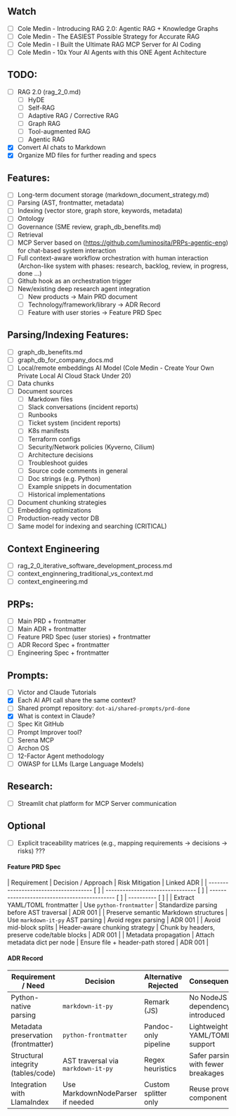 ## Watch
- [ ] Cole Medin - Introducing RAG 2.0: Agentic RAG + Knowledge Graphs
- [ ] Cole Medin - The EASIEST Possible Strategy for Accurate RAG
- [ ] Cole Medin - I Built the Ultimate RAG MCP Server for AI Coding
- [ ] Cole Medin - 10x Your AI Agents with this ONE Agent Achitecture

## TODO:
- [ ] RAG 2.0 (rag_2_0.md)
    - [ ] HyDE
    - [ ] Self-RAG
    - [ ] Adaptive RAG / Corrective RAG
    - [ ] Graph RAG
    - [ ] Tool-augmented RAG
    - [ ] Agentic RAG
- [x] Convert AI chats to Markdown
- [x] Organize MD files for further reading and specs

## Features:
- [ ] Long-term document storage (markdown_document_strategy.md)
- [ ] Parsing (AST, frontmatter, metadata)
- [ ] Indexing (vector store, graph store, keywords, metadata)
- [ ] Ontology
- [ ] Governance (SME review, graph_db_benefits.md)
- [ ] Retrieval
- [ ] MCP Server based on (https://github.com/luminosita/PRPs-agentic-eng) for chat-based system interaction
- [ ] Full context-aware workflow orchestration with human interaction (Archon-like system with phases: research, backlog, review, in progress, done ...)
- [ ] Github hook as an orchestration trigger
- [ ] New/existing deep research agent integration 
    - [ ] New products -> Main PRD document
    - [ ] Technology/framework/library -> ADR Record
    - [ ] Feature with user stories -> Feature PRD Spec

## Parsing/Indexing Features:
- [ ] graph_db_benefits.md
- [ ] graph_db_for_company_docs.md
- [ ] Local/remote embeddings AI Model (Cole Medin - Create Your Own Private Local AI Cloud Stack Under 20)
- [ ] Data chunks
- [ ] Document sources
    - [ ] Markdown files
    - [ ] Slack conversations (incident reports)
    - [ ] Runbooks
    - [ ] Ticket system (incident reports)
    - [ ] K8s manifests
    - [ ] Terraform configs
    - [ ] Security/Network policies (Kyverno, Cilium)
    - [ ] Architecture decisions
    - [ ] Troubleshoot guides
    - [ ] Source code comments in general
    - [ ] Doc strings (e.g. Python)
    - [ ] Example snippets in documentation
    - [ ] Historical implementations
- [ ] Document chunking strategies
- [ ] Embedding optimizations
- [ ] Production-ready vector DB
- [ ] Same model for indexing and searching (CRITICAL)

## Context Engineering
- [ ] rag_2_0_iterative_software_development_process.md
- [ ] context_enginnering_traditional_vs_context.md
- [ ] context_engineering.md

## PRPs:
- [ ] Main PRD + frontmatter
- [ ] Main ADR + frontmatter
- [ ] Feature PRD Spec (user stories) + frontmatter
- [ ] ADR Record Spec + frontmatter
- [ ] Engineering Spec + frontmatter

## Prompts:
- [ ] Victor and Claude Tutorials
- [x] Each AI API call share the same context?
- [ ] Shared prompt repository: `dot-ai/shared-prompts/prd-done`
- [x] What is context in Claude?
- [ ] Spec Kit GitHub
- [ ] Prompt Improver tool?
- [ ] Serena MCP
- [ ] Archon OS
- [ ] 12-Factor Agent methodology
- [ ] OWASP for LLMs (Large Language Models)

## Research:
- [ ] Streamlit chat platform for MCP Server communication

## Optional
- [ ] Explicit traceability matrices (e.g., mapping requirements → decisions → risks) ???

#### Feature PRD Spec
| Requirement                           | Decision / Approach              | Risk Mitigation                              | Linked ADR |
| ------------------------------------- [ ] | -------------------------------- [ ] | -------------------------------------------- [ ] | ---------- [ ] |
| Extract YAML/TOML frontmatter         | Use `python-frontmatter`         | Standardize parsing before AST traversal     | ADR 001    |
| Preserve semantic Markdown structures | Use `markdown-it-py` AST parsing | Avoid regex parsing                          | ADR 001    |
| Avoid mid-block splits                | Header-aware chunking strategy   | Chunk by headers, preserve code/table blocks | ADR 001    |
| Metadata propagation                  | Attach metadata dict per node    | Ensure file + header-path stored             | ADR 001    |

#### ADR Record
| Requirement / Need                   | Decision                          | Alternative Rejected   | Consequence                          |
|--------------------------------------|-----------------------------------|------------------------|--------------------------------------|
| Python-native parsing                | `markdown-it-py`                  | Remark (JS)            | No NodeJS dependency introduced      |
| Metadata preservation (frontmatter)  | `python-frontmatter`              | Pandoc-only pipeline   | Lightweight YAML/TOML support        |
| Structural integrity (tables/code)   | AST traversal via `markdown-it-py` | Regex heuristics       | Safer parsing with fewer breakages   |
| Integration with LlamaIndex          | Use MarkdownNodeParser if needed  | Custom splitter only   | Reuse proven component               |